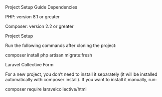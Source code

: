 Project Setup Guide
Dependencies

PHP: version 8.1 or greater

Composer: version 2.2 or greater

Project Setup

Run the following commands after cloning the project:

composer install
php artisan migrate:fresh

Laravel Collective Form

For a new project, you don’t need to install it separately (it will be installed automatically with composer install).
If you want to install it manually, run:

composer require laravelcollective/html